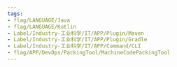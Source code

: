 ```yaml
---
tags:
- flag/LANGUAGE/Java
- flag/LANGUAGE/Kotlin
- Label/Industry-工业科学/IT/APP/Plugin/Maven
- Label/Industry-工业科学/IT/APP/Plugin/Gradle
- Label/Industry-工业科学/IT/APP/Command/CLI
- flag/APP/DevOps/PackingTool/MachineCodePackingTool
---
```

